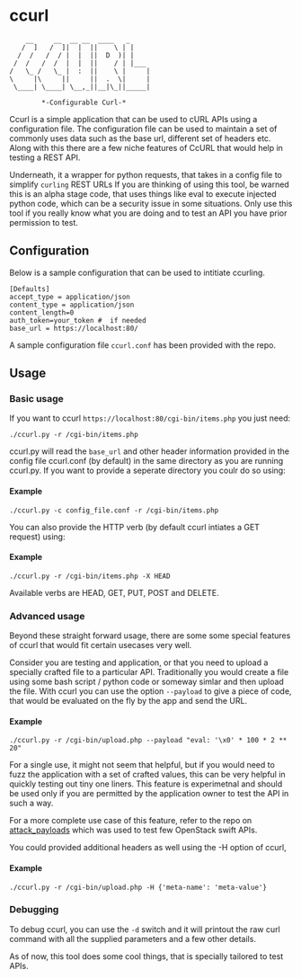 # ccurl

        __     __  __ __  ____   _
       /  ]   /  ]|  |  ||    \ | |
      /  /   /  / |  |  ||  D  )| |
     /  /   /  /  |  |  ||    / | |___
    /   \_ /   \_ |  :  ||    \ |     |
    \     |\     ||     ||  .  \|     |
     \____| \____| \__,_||__|\_||_____|

			*-Configurable Curl-*

Ccurl is a simple application that can be used to cURL APIs using a configuration file.
The configuration file can be used to maintain a set of commonly uses data such as
the base url, different set of headers etc. Along with this there are a few niche features
of CcURL that would help in testing a REST API.

Underneath, it a wrapper for python requests, that takes in a config file to
simplify `curling` REST URLs If you are thinking of using this tool, be warned this
is an alpha stage code, that uses things like eval to execute injected python code,
which can be a security issue in some situations. Only use this tool if you really
know what you are doing and to test an API you have prior permission to test.

## Configuration

Below is a sample configuration that can be used to intitiate ccurling.

    [Defaults]
    accept_type = application/json
    content_type = application/json
    content_length=0
    auth_token=your_token #  if needed
    base_url = https://localhost:80/

A sample configuration file `ccurl.conf` has been provided with the repo.

## Usage

### Basic usage

If you want to ccurl `https://localhost:80/cgi-bin/items.php` you just need:

```
./ccurl.py -r /cgi-bin/items.php
```
ccurl.py will read the `base_url` and other header information provided
in the config file ccurl.conf (by default) in the same directory as you
are running ccurl.py. If you want to provide a seperate directory you coulr
do so using:

#### Example

```
./ccurl.py -c config_file.conf -r /cgi-bin/items.php

```

You can also provide the HTTP verb (by default ccurl intiates a GET request)
using:

#### Example
```
./ccurl.py -r /cgi-bin/items.php -X HEAD
```

Available verbs are HEAD, GET, PUT, POST and DELETE.

### Advanced usage

Beyond these straight forward usage, there are some some special features
of ccurl that would fit certain usecases very well.

Consider you are testing and application, or that you need to upload a specially
crafted file to a particular API. Traditionally you would create a file using
some bash script / python code or someway simlar and then upload the file.
With ccurl you can use the option `--payload` to give a piece of code, that
would be evaluated on the fly by the app and send the URL.

#### Example
```
./ccurl.py -r /cgi-bin/upload.php --payload "eval: '\x0' * 100 * 2 ** 20"
```

For a single use, it might not seem that helpful, but if you would need to fuzz the
application with a set of crafted values, this can be very helpful in  quickly
testing out tiny one liners. This feature is experimetnal and should be used
only if you are permitted by the application owner to test the API in such a way.

For a more complete use case of this feature, refer to the repo on [attack_payloads](https://github.com/rahulunair/attack_payloads
"attack_payloads") which was used to test few OpenStack swift APIs.

You could provided additional headers as well using the -H option of ccurl,

#### Example
```
./ccurl.py -r /cgi-bin/upload.php -H {'meta-name': 'meta-value'}
```

### Debugging

To debug ccurl, you can use the `-d` switch and it will printout the raw curl
command with all the supplied parameters and a few other details.


As of now, this tool does some cool things, that is specially tailored to test APIs.

